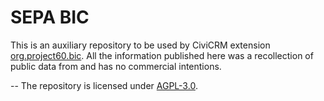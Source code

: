 # SEPA BIC

This is an auxiliary repository to be used by CiviCRM extension [org.project60.bic](https://github.com/Project60/org.project60.bic).
All the information published here was a recollection of public data from and has no commercial intentions.

--
The repository is licensed under [AGPL-3.0](LICENSE).
